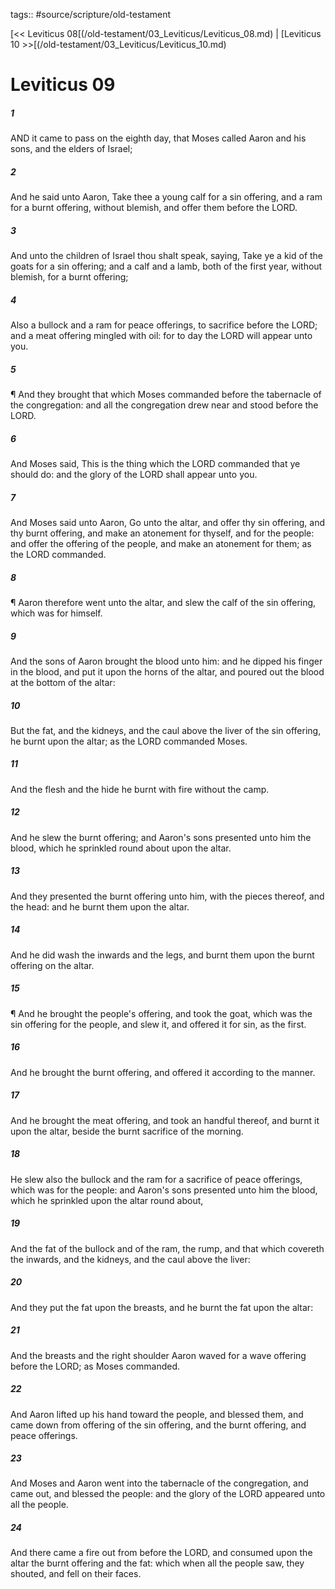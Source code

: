 tags:: #source/scripture/old-testament

[<< Leviticus 08[(/old-testament/03_Leviticus/Leviticus_08.md) | [Leviticus 10 >>[(/old-testament/03_Leviticus/Leviticus_10.md)

# Leviticus 09

##### 1

AND it came to pass on the eighth day, that Moses called Aaron and his sons, and the elders of Israel;

##### 2

And he said unto Aaron, Take thee a young calf for a sin offering, and a ram for a burnt offering, without blemish, and offer them before the LORD.

##### 3

And unto the children of Israel thou shalt speak, saying, Take ye a kid of the goats for a sin offering; and a calf and a lamb, both of the first year, without blemish, for a burnt offering;

##### 4

Also a bullock and a ram for peace offerings, to sacrifice before the LORD; and a meat offering mingled with oil: for to day the LORD will appear unto you.

##### 5

¶ And they brought that which Moses commanded before the tabernacle of the congregation: and all the congregation drew near and stood before the LORD.

##### 6

And Moses said, This is the thing which the LORD commanded that ye should do: and the glory of the LORD shall appear unto you.

##### 7

And Moses said unto Aaron, Go unto the altar, and offer thy sin offering, and thy burnt offering, and make an atonement for thyself, and for the people: and offer the offering of the people, and make an atonement for them; as the LORD commanded.

##### 8

¶ Aaron therefore went unto the altar, and slew the calf of the sin offering, which was for himself.

##### 9

And the sons of Aaron brought the blood unto him: and he dipped his finger in the blood, and put it upon the horns of the altar, and poured out the blood at the bottom of the altar:

##### 10

But the fat, and the kidneys, and the caul above the liver of the sin offering, he burnt upon the altar; as the LORD commanded Moses.

##### 11

And the flesh and the hide he burnt with fire without the camp.

##### 12

And he slew the burnt offering; and Aaron's sons presented unto him the blood, which he sprinkled round about upon the altar.

##### 13

And they presented the burnt offering unto him, with the pieces thereof, and the head: and he burnt them upon the altar.

##### 14

And he did wash the inwards and the legs, and burnt them upon the burnt offering on the altar.

##### 15

¶ And he brought the people's offering, and took the goat, which was the sin offering for the people, and slew it, and offered it for sin, as the first.

##### 16

And he brought the burnt offering, and offered it according to the manner.

##### 17

And he brought the meat offering, and took an handful thereof, and burnt it upon the altar, beside the burnt sacrifice of the morning.

##### 18

He slew also the bullock and the ram for a sacrifice of peace offerings, which was for the people: and Aaron's sons presented unto him the blood, which he sprinkled upon the altar round about,

##### 19

And the fat of the bullock and of the ram, the rump, and that which covereth the inwards, and the kidneys, and the caul above the liver:

##### 20

And they put the fat upon the breasts, and he burnt the fat upon the altar:

##### 21

And the breasts and the right shoulder Aaron waved for a wave offering before the LORD; as Moses commanded.

##### 22

And Aaron lifted up his hand toward the people, and blessed them, and came down from offering of the sin offering, and the burnt offering, and peace offerings.

##### 23

And Moses and Aaron went into the tabernacle of the congregation, and came out, and blessed the people: and the glory of the LORD appeared unto all the people.

##### 24

And there came a fire out from before the LORD, and consumed upon the altar the burnt offering and the fat: which when all the people saw, they shouted, and fell on their faces.
